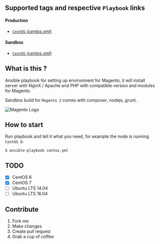## Supported tags and respective `Playbook` links
#### Production
* [`CentOS` (*centos.yml*)](https://github.com/locnh/ansible-magento/blob/master/centos.yml)

#### Sandbox
* [`CentOS` (*centos.yml*)](https://github.com/locnh/ansible-magento/blob/develop/centos.yml)

## What is this ?
Ansible playbook for setting up environment for Magento, it will install server with NginX / Apache and PHP with compatible version and modules for Magento.

Sandbox build for `Magento 2` comes with composer, nodejs, grunt.

![Magento Logo](https://upload.wikimedia.org/wikipedia/en/c/c2/Magento_logo.png)

## How to start
Run playbook and tell it what you need, for example the node is running `CentOS 6`:
  ```
  $ ansible-playbook centos.yml
  ```

## TODO
- [x] CentOS 6
- [x] CentOS 7
- [ ] Ubuntu LTS 14.04
- [ ] Ubuntu LTS 16.04

## Contribute
1. Fork me
2. Make changes
3. Create pull request
4. Grab a cup of coffee
